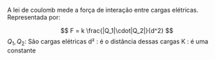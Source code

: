 A lei de coulomb mede a força de interação entre cargas elétricas. Representada por:

$$
F = k \frac{|Q_1|\cdot|Q_2|}{d^2} 
$$
$Q_1,Q_2$: São cargas elétricas
d² : é o distância dessas cargas
K : é uma constante 